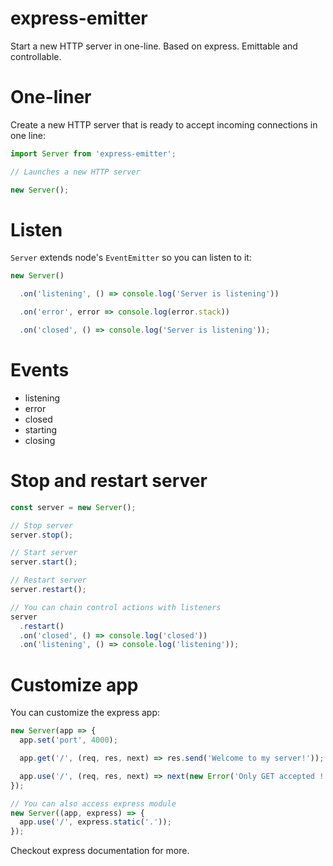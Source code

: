 express-emitter
===

Start a new HTTP server in one-line. Based on express. Emittable and controllable.

# One-liner

Create a new HTTP server that is ready to accept incoming connections in one line:

```js
import Server from 'express-emitter';

// Launches a new HTTP server

new Server();
```

# Listen

`Server` extends node's `EventEmitter` so you can listen to it:

```js
new Server()

  .on('listening', () => console.log('Server is listening'))

  .on('error', error => console.log(error.stack))

  .on('closed', () => console.log('Server is listening'));
```

# Events

- listening
- error
- closed
- starting
- closing

# Stop and restart server

```js
const server = new Server();

// Stop server
server.stop();

// Start server
server.start();

// Restart server
server.restart();

// You can chain control actions with listeners
server
  .restart()
  .on('closed', () => console.log('closed'))
  .on('listening', () => console.log('listening'));
```

# Customize app

You can customize the express app:

```js
new Server(app => {
  app.set('port', 4000);

  app.get('/', (req, res, next) => res.send('Welcome to my server!'));

  app.use('/', (req, res, next) => next(new Error('Only GET accepted !')));
});

// You can also access express module
new Server((app, express) => {
  app.use('/', express.static('.'));
});

```

Checkout express documentation for more.
